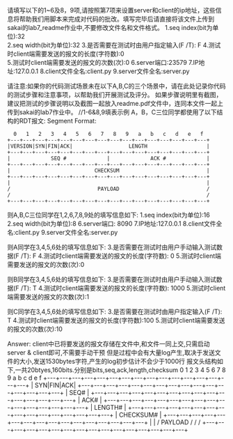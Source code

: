 <!--
 * @Github: https://github.com/Certseeds/CS305_Remake
 * @Organization: SUSTech
 * @Author: nanoseeds
 * @Date: 2019-12-23 10:33:30
 * @LastEditors: nanoseeds
 * @LastEditTime: 2020-07-12 17:53:07
 * @License: CC-BY-NC-SA_V4_0 or any later version 
 -->
请填写以下的1~6及8，9项,请按照第7项来设置server和client的ip地址，这些信息将帮助我们用脚本来完成对代码的批改。填写完毕后请直接将该文件上传到sakai的lab7_readme作业中,不要修改文件名和文件格式。
1.seq index(bit为单位):32  
2.seq width(bit为单位):32
3.是否需要在测试时由用户指定输入(F /T): F 
4.测试时client端需要发送的报文的长度(字符数):0  
5.测试时client端需要发送的报文的次数(次):0
6.server端口:23579
7.IP地址:127.0.0.1
8.client文件全名:client.py
9.server文件全名:server.py

请注意:如果你的代码测试场景未在以下A,B,C的三个场景中，请在此处记录你代码的测试步骤和注意事项，以帮助我们开展测试及评分。
如果步骤说明里有截图，建议把测试的步骤说明以及截图一起放入readme.pdf文件中，连同本文件一起上传到sakai的lab7作业中。
//1-6&8,9填表示例
A，B，C三位同学都使用了以下结构的RDT报文:
Segment Format:

      0   1   2   3   4   5   6   7   8   9   a   b   c   d   e   f
    +---+---+---+---+---+---+---+---+---+---+---+---+---+---+---+---+
    |VERSION|SYN|FIN|ACK|                  LENGTH                   |
    +---+---+---+---+---+---+---+---+---+---+---+---+---+---+---+---+
    |             SEQ #             |             ACK #             |
    +---+---+---+---+---+---+---+---+---+---+---+---+---+---+---+---+
    |                           CHECKSUM                            |
    +---+---+---+---+---+---+---+---+---+---+---+---+---+---+---+---+
    |                                                               |
    /                            PAYLOAD                            /
    /                                                               /
    +---+---+---+---+---+---+---+---+---+---+---+---+---+---+---+---+
[A,B,C]:
A,B,C三位同学使用的client和server的IP地址都是127.0.0.1，server端口号为8090，client的文件名是client.py，server的文件名是server.py。
则A,B,C三位同学在1,2,6,7,8,9处的填写信息如下:
1.seq index(bit为单位):16
2.seq width(bit为单位):8
6.server端口: 8090
7.IP地址:127.0.0.1
8.client文件全名:client.py
9.server文件全名:server.py

[A]:
在测试时，由于A同学的client将要发送的报文直接写入了代码，则测试时只需要启动server和client即可，不需要在启动client后再在client手动输入测试数据
(client端直接读取当前目录下的文件，将文件内容一次性发送的情况与此属于同一类型，即启动了server与client后不再需要手动干预测试过程)
则A同学在3,4,5,6处的填写信息如下:
3.是否需要在测试时由用户手动输入测试数据(F /T): F
4.测试时client端需要发送的报文的长度(字符数): 0
5.测试时client端需要发送的报文的次数(次):0

[B]:
在测试时，由于B同学的client未在代码中固化测试数据，则需要启动client后再手动输入测试数据，以client端手动输入一次测试数据，测试数据的长度为1000字符为例
则B同学在3,4,5,6处的填写信息如下:
3.是否需要在测试时由用户手动输入测试数据(F /T): T
4.测试时client端需要发送的报文的长度(字符数): 1000
5.测试时client端需要发送的报文的次数(次):1

[C]:
在测试时，由于C同学的client未在代码中固化测试数据，则需要启动client后再手动输入测试数据，以client端搜东输入10次测试数据，每次输入的数据长度为1000字符为例
则C同学在3,4,5,6处的填写信息如下:
3.是否需要在测试时由用户指定输入(F /T): T
4.测试时client端需要发送的报文的长度(字符数):100
5.测试时client端需要发送的报文的次数(次):10

Answer:
client中已将要发送的报文存储在文件中,和文件一同上交,只需启动server & client即可,不需要手动干预
但是过程中会有大量log产生,取决于发送文件的大小,发送1530bytes字符,产生的log初步估计不会少于1000行
报文头结构如下,一共20btyes,160bits.分别是bits,seq,ack,length,checksum
      0   1   2   3   4   5   6   7   8   9   a   b   c   d   e   f
    +---+---+---+---+---+---+---+---+---+---+---+---+---+---+---+---+
    |                                                    SYN|FIN|ACK|
    +---+---+---+---+---+---+---+---+---+---+---+---+---+---+---+---+
    |                          SEQ#                                 |
    +---+---+---+---+---+---+---+---+---+---+---+---+---+---+---+---+
    |                          ACK#                                 |
    +---+---+---+---+---+---+---+---+---+---+---+---+---+---+---+---+
    |                          LENGTH#                              | 
    +---+---+---+---+---+---+---+---+---+---+---+---+---+---+---+---+
    |                          CHECKSUM#                            |
    +---+---+---+---+---+---+---+---+---+---+---+---+---+---+---+---+
    |                                                               |
    /                            PAYLOAD                            /
    /                                                               /
    +---+---+---+---+---+---+---+---+---+---+---+---+---+---+---+---+
